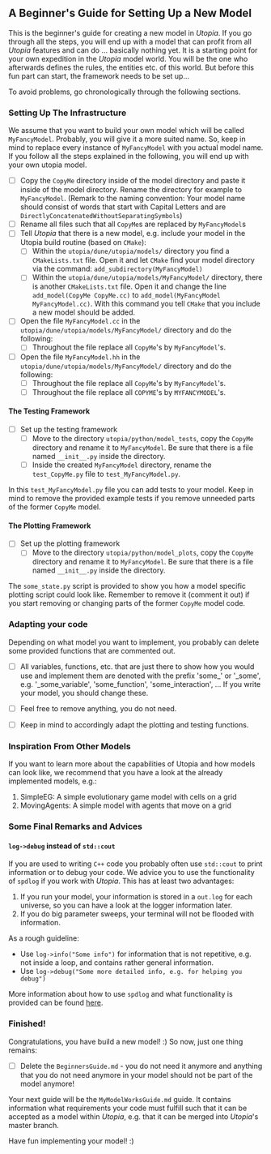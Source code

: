 ## A Beginner's Guide for Setting Up a New Model

This is the beginner's guide for creating a new model in _Utopia_. If you go through all the steps, you will end up with a model that can profit from all _Utopia_ features and can do ... basically nothing yet. It is a starting point for your own expedition in the _Utopia_ model world. You will be the one who afterwards defines the rules, the entities etc. of this world. But before this fun part can start, the framework needs to be set up...

To avoid problems, go chronologically through the following sections.

### Setting Up The Infrastructure

We assume that you want to build your own model which will be called `MyFancyModel`. Probably, you will give it a more suited name. So, keep in mind to replace every instance of `MyFancyModel` with you actual model name. If you follow all the steps explained in the following, you will end up with your own utopia model.

- [ ] Copy the `CopyMe` directory inside of the model directory and paste it inside of the model directory. Rename the directory for example to `MyFancyModel`. 
(Remark to the naming convention: Your model name should consist of words that start with Capital Letters and are `DirectlyConcatenatedWithoutSeparatingSymbols`)
- [ ] Rename all files such that all `CopyMe`s are replaced by `MyFancyModel`s
- [ ] Tell _Utopia_ that there is a new model, e.g. include your model in the Utopia build routine (based on `CMake`):
    - [ ] Within the `utopia/dune/utopia/models/` directory you find a `CMakeLists.txt` file. Open it and let `CMake` find your model directory via the command: `add_subdirectory(MyFancyModel)` 
    - [ ] Within the `utopia/dune/utopia/models/MyFancyModel/` directory, there is another `CMakeLists.txt` file. Open it and change the line `add_model(CopyMe CopyMe.cc)` to `add_model(MyFancyModel MyFancyModel.cc)`. With this command you tell `CMake` that you include a new model should be added.
- [ ] Open the file `MyFancyModel.cc` in the `utopia/dune/utopia/models/MyFancyModel/` directory and do the following:
  - [ ] Throughout the file replace all `CopyMe`'s by `MyFancyModel`'s.
- [ ] Open the file `MyFancyModel.hh` in the `utopia/dune/utopia/models/MyFancyModel/` directory and do the following:
  - [ ] Throughout the file replace all `CopyMe`'s by `MyFancyModel`'s.
  - [ ] Throughout the file replace all `COPYME`'s by `MYFANCYMODEL`'s.

#### The Testing Framework
- [ ] Set up the testing framework
  - [ ] Move to the directory `utopia/python/model_tests`, copy the `CopyMe` directory and rename it to `MyFancyModel`. Be sure that there is a file named `__init__.py` inside the directory. 
  - [ ] Inside the created `MyFancyModel` directory, rename the `test_CopyMe.py` file to `test_MyFancyModel.py`.

In this `test_MyFancyModel.py` file you can add tests to your model. Keep in mind to remove the provided example tests if you remove unneeded parts of the former `CopyMe` model.

#### The Plotting Framework
- [ ] Set up the plotting framework
  - [ ] Move to the directory `utopia/python/model_plots`, copy the `CopyMe` directory and rename it to `MyFancyModel`. Be sure that there is a file named `__init__.py` inside the directory.

The `some_state.py` script is provided to show you how a model specific plotting script could look like. Remember to remove it (comment it out) if you start removing or changing parts of the former `CopyMe` model code.

### Adapting your code 
Depending on what model you want to implement, you probably can delete some provided functions that are commented out.
- [ ] All variables, functions, etc. that are just there to show how you would use and implement them are denoted with the prefix 'some_' or '_some', e.g. '_some_variable', 'some_function', 'some_interaction', ...
If you write your model, you should change these.

- [ ] Feel free to remove anything, you do not need.

- [ ] Keep in mind to accordingly adapt the plotting and testing functions.

### Inspiration From Other Models
If you want to learn more about the capabilities of Utopia and how models can look like, we recommend that you have a look at the already implemented models, e.g.:

1. SimpleEG: A simple evolutionary game model with cells on a grid
2. MovingAgents: A simple model with agents that move on a grid

### Some Final Remarks and Advices

#### `log->debug` instead of `std::cout`

If you are used to writing `C++` code you probably often use `std::cout` to print information or to debug your code. We advice you to use the functionality of `spdlog` if you work with _Utopia_. This has at least two advantages:

1. If you run your model, your information is stored in a `out.log` for each universe, so you can have a look at the logger information later.
2. If you do big parameter sweeps, your terminal will not be flooded with information.

As a rough guideline:
- Use `log->info("Some info")` for information that is not repetitive, e.g. not inside a loop, and contains rather general information.
- Use `log->debug("Some more detailed info, e.g. for helping you debug")` 

More information about how to use `spdlog` and what functionality is provided can be found [here](https://github.com/gabime/spdlog).

### Finished! 

Congratulations, you have build a new model! :) So now, just one thing remains:

- [ ] Delete the `BeginnersGuide.md` - you do not need it anymore and anything that you do not need anymore in your model should not be part of the model anymore!

Your next guide will be the `MyModelWorksGuide.md` guide. It contains information what requirements your code must fulfill such that it can be accepted as a model within _Utopia_, e.g. that it can be merged into _Utopia_'s master branch. 

Have fun implementing your model! :) 
